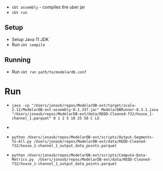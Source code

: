 - ``sbt assembly`` - compiles the uber jar
- ``sbt run`` 

## Setup

- Setup Java 11 JDK
- Run ``sbt compile``

## Running 

- Run ``sbt run path/to/modelardb.conf``

# Run

- ``java -cp "/Users/jonasb/repos/ModelarDB-ext/target/scala-2.12/ModelarDB-ext-assembly-0.1.337.jar" ModelarDBRunner-0.3.1.java "/Users/jonasb/repos/ModelarDB-ext/data/REDD-Cleaned-f32/house_1-channel_1.parquet" 0 1 2 5 10 25 50 C LG``
- 
- ``python /Users/jonasb/repos/ModelarDB-ext/scripts/Output-Segments-To-All.py /Users/jonasb/repos/ModelarDB-ext/data/REDD-Cleaned-f32/house_1-channel_1_output_data_points.parquet``

- ``python /Users/jonasb/repos/ModelarDB-ext/scripts/Compute-Data-Metrics.py  /Users/jonasb/repos/ModelarDB-ext/data/REDD-Cleaned-f32/house_1-channel_1_output_data_points.parquet``